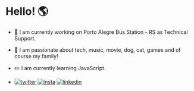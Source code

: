 # Hello! :earth_americas:


- :office: I am currently working on Porto Alegre Bus Station - RS as Technical Support.

- :blue_heart: I am passionate about tech, music, movie, dog, cat, games and of course my family!

- :pencil2: I am currently learning JavaScript.

- [![twitter](https://i.ibb.co/vHq1Fn0/twitter.png)](https://twitter.com/lcs_maluro)   [![insta](https://i.ibb.co/kmrKvR0/instagram-sketched.png)](https://www.instagram.com/darosa.ti/?hl=pt-br) [![linkedin](https://i.ibb.co/swVDkb3/linkedin.png) ](https://www.linkedin.com/in/lucasrmagalhaes/)
